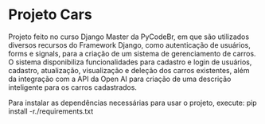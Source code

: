 # Projeto Cars
Projeto feito no curso Django Master da PyCodeBr, em que são utilizados diversos recursos do Framework Django, como autenticação de usuários, forms e signals, 
para a criação de um sistema de gerenciamento de carros.
O sistema disponibiliza funcionalidades para cadastro e login de usuários, cadastro, atualização, visualização e deleção dos carros existentes, além da integração com a API da Open AI para criação de uma descrição inteligente para os carros cadastrados.

Para instalar as dependências necessárias para usar o projeto, execute: pip install -r./requirements.txt
